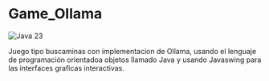 # Game_Ollama
![Java 23](Java-logo.png)
 
 Juego tipo buscaminas con implementacion de Ollama, usando el lenguaje de programación orientadoa objetos llamado Java y usando Javaswing para las interfaces graficas interactivas. 
